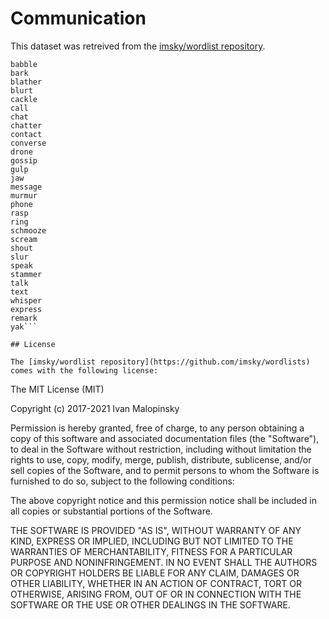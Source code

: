 # Communication

This dataset was retreived from the [imsky/wordlist repository](https://github.com/imsky/wordlists).

```
babble
bark
blather
blurt
cackle
call
chat
chatter
contact
converse
drone
gossip
gulp
jaw
message
murmur
phone
rasp
ring
schmooze
scream
shout
slur
speak
stammer
talk
text
whisper
express
remark
yak```

## License 

The [imsky/wordlist repository](https://github.com/imsky/wordlists) comes with the following license: 

```
The MIT License (MIT)

Copyright (c) 2017-2021 Ivan Malopinsky

Permission is hereby granted, free of charge, to any person obtaining a copy
of this software and associated documentation files (the "Software"), to deal
in the Software without restriction, including without limitation the rights
to use, copy, modify, merge, publish, distribute, sublicense, and/or sell
copies of the Software, and to permit persons to whom the Software is
furnished to do so, subject to the following conditions:

The above copyright notice and this permission notice shall be included in
all copies or substantial portions of the Software.

THE SOFTWARE IS PROVIDED "AS IS", WITHOUT WARRANTY OF ANY KIND, EXPRESS OR
IMPLIED, INCLUDING BUT NOT LIMITED TO THE WARRANTIES OF MERCHANTABILITY,
FITNESS FOR A PARTICULAR PURPOSE AND NONINFRINGEMENT. IN NO EVENT SHALL THE
AUTHORS OR COPYRIGHT HOLDERS BE LIABLE FOR ANY CLAIM, DAMAGES OR OTHER
LIABILITY, WHETHER IN AN ACTION OF CONTRACT, TORT OR OTHERWISE, ARISING FROM,
OUT OF OR IN CONNECTION WITH THE SOFTWARE OR THE USE OR OTHER DEALINGS IN
THE SOFTWARE.
```
